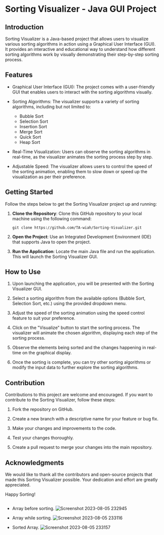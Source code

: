 # Sorting Visualizer - Java GUI Project

## Introduction

Sorting Visualizer is a Java-based project that allows users to visualize various sorting algorithms in action using a Graphical User Interface (GUI). It provides an interactive and educational way to understand how different sorting algorithms work by visually demonstrating their step-by-step sorting process.

## Features

- Graphical User Interface (GUI): The project comes with a user-friendly GUI that enables users to interact with the sorting algorithms visually.

- Sorting Algorithms: The visualizer supports a variety of sorting algorithms, including but not limited to:
  - Bubble Sort
  - Selection Sort
  - Insertion Sort
  - Merge Sort
  - Quick Sort
  - Heap Sort

- Real-Time Visualization: Users can observe the sorting algorithms in real-time, as the visualizer animates the sorting process step by step.

- Adjustable Speed: The visualizer allows users to control the speed of the sorting animation, enabling them to slow down or speed up the visualization as per their preference.

## Getting Started

Follow the steps below to get the Sorting Visualizer project up and running:

1. **Clone the Repository**: Clone this GitHub repository to your local machine using the following command:

   ```
   git clone https://github.com/TA-wiah/Sorting-Visualizer.git
   ```

2. **Open the Project**: Use an Integrated Development Environment (IDE) that supports Java to open the project.

3. **Run the Application**: Locate the main Java file and run the application. This will launch the Sorting Visualizer GUI.

## How to Use

1. Upon launching the application, you will be presented with the Sorting Visualizer GUI.

2. Select a sorting algorithm from the available options (Bubble Sort, Selection Sort, etc.) using the provided dropdown menu.

3. Adjust the speed of the sorting animation using the speed control feature to suit your preference.

4. Click on the "Visualize" button to start the sorting process. The visualizer will animate the chosen algorithm, displaying each step of the sorting process.

5. Observe the elements being sorted and the changes happening in real-time on the graphical display.

6. Once the sorting is complete, you can try other sorting algorithms or modify the input data to further explore the sorting algorithms.

## Contribution

Contributions to this project are welcome and encouraged. If you want to contribute to the Sorting Visualizer, follow these steps:

1. Fork the repository on GitHub.

2. Create a new branch with a descriptive name for your feature or bug fix.

3. Make your changes and improvements to the code.

4. Test your changes thoroughly.

5. Create a pull request to merge your changes into the main repository.

## Acknowledgments

We would like to thank all the contributors and open-source projects that made this Sorting Visualizer possible. Your dedication and effort are greatly appreciated.

Happy Sorting!
##
- Array before sorting.
 ![Screenshot 2023-08-05 232945](https://github.com/TA-wiah/Sorting-Visualizer/assets/117290841/5c303a3c-2ecc-49f5-aa3e-0ae59ce1b8e8)

- Array while sorting.
 ![Screenshot 2023-08-05 233116](https://github.com/TA-wiah/Sorting-Visualizer/assets/117290841/b8af522d-31ae-4bdd-8718-4ff40aa609af)

- Sorted Array.
 ![Screenshot 2023-08-05 233157](https://github.com/TA-wiah/Sorting-Visualizer/assets/117290841/9dd1c72c-de88-46ac-aa85-4665a3c4e3e1)


